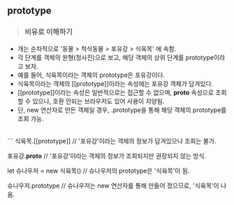 ## prototype

> ### 비유로 이해하기

- 개는 순차적으로 '동물 > 척삭동물 > 포유강 > 식육목' 에 속함.
- 각 단계를 객체의 원형(청사진)으로 보고, 해당 객체의 상위 단계를 prototype이라고 보자.
- 예를 들어, 식육목이라는 객체의 prototype은 포유강이다.
- 식육목이라는 객체의 [[prototype]]이라는 속성에는 포유강 객체가 담겨있다.
- [[prototype]]이라는 속성은 일반적으로는 접근할 수 없으며, __proto__ 속성으로 조회할 수 있으나, 호환 안되는 브라우저도 있어 사용이 지양됨.
- 단, new 연산자로 만든 객체일 경우, .prototype을 통해 해당 객체의 prototype를 조회 가능.
<br />
```
식육목.[[prototype]]    // '포유강'이라는 객체의 정보가 담겨있으나 조회는 불가.

포유강.__proto__        // '포유강'이라는 객체의 정보가 조회되지만 권장되지 않는 방식.

let 슈나우저 = new 식육목()  // 슈나우저의 prototype은 '식육목'이 됨.

슈나우저.prototype      // 슈나우저는 new 연산자를 통해 만들어 졌으므로, '식육목'이 나옴.

```
